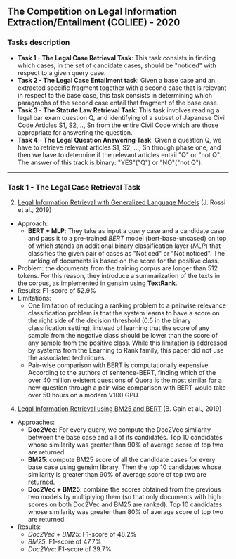 ## The Competition on Legal Information Extraction/Entailment (COLIEE) - 2020

### Tasks description

- **Task 1 - The Legal Case Retrieval Task**: This task consists in finding which cases, in the set of candidate cases, should be "noticed" with respect to a given query case.
- **Task 2 - The Legal Case Entailment task**: Given a base case and an extracted specific fragment together with a second case that is relevant in respect to the base case, this task consists in determining which paragraphs of the second case entail that fragment of the base case.
- **Task 3 - The Statute Law Retrieval Task**: This task involves reading a legal bar exam question Q, and identifying of a subset of Japanese Civil Code Articles S1, S2,..., Sn from the entire Civil Code which are those appropriate for answering the question.
- **Task 4 - The Legal Question Answering Task**: Given a question Q, we have to retrieve relevant articles S1, S2, ..., Sn through phase one, and then we have to determine if the relevant articles entail "Q" or "not Q". The answer of this track is binary: "YES"("Q") or "NO"("not Q").

***

### Task 1 - The Legal Case Retrieval Task

2. <ins>Legal Information Retrieval with Generalized Language Models</ins> (J. Rossi et al., 2019)
  - Approach: 
    - **BERT + MLP**: They take as input a query case and a candidate case and pass it to a pre-trained *BERT* model (bert-base-uncased) on top of which stands an additional binary classification layer (*MLP*) that classifies the given pair of cases as "Noticed" or "Not noticed". The ranking of documents is based on the score for the positive class.
  - Problem: the documents from the training corpus are longer than 512 tokens. For this reason, they introduce a summarization of the texts in the corpus, as implemented in gensim using **TextRank**.
  - Results: F1-score of 52.9%
  - Limitations: 
    - One limitation of reducing a ranking problem to a pairwise relevance classification problem is that the system learns to have a score on the right side of the decision threshold (0.5 in the binary classification setting), instead of learning that the score of any sample from the negative class should be lower than the score of any sample from the positive class. While this limitation is addressed by systems from the Learning to Rank family, this paper did not use the associated techniques.
    - Pair-wise comparison with BERT is computationally expensive. According to the authors of sentence-BERT, finding which of the over 40 million existent questions of Quora is the most similar for a new question through a pair-wise comparison with BERT would take over 50 hours on a modern V100 GPU.


4. <ins>Legal Information Retrieval using BM25 and BERT</ins> (B. Gain et al., 2019)
  - Approaches:
    - **Doc2Vec**: For every query, we compute the Doc2Vec similarity between the base case and all of its candidates. Top 10 candidates whose similarity was greater than 90% of average score of top two are returned.
    - **BM25**: compute BM25 score of all the candidate cases for every base case using gensim library. Then the top 10 candidates whose similarity is greater than 90% of average score of top two are returned.
    - **Doc2Vec + BM25**: combine the scores obtained from the previous two models by multiplying them (so that only documents with high scores on both Doc2Vec and BM25 are ranked). Top 10 candidates whose similarity was greater than 80% of average score of top two are returned.
  - Results:
    - *Doc2Vec + BM25*: F1-score of 48.2%
    - *BM25*: F1-score of 47.7%
    - *Doc2Vec*: F1-score of 39.7%
